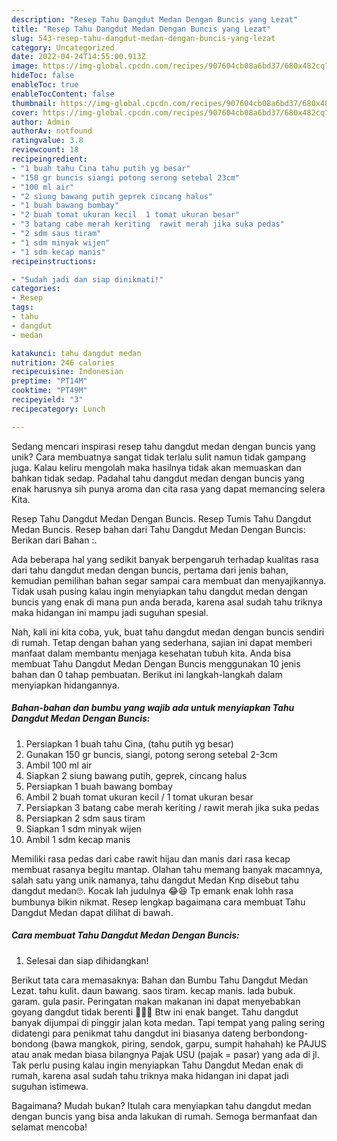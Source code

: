 ```yaml
---
description: "Resep Tahu Dangdut Medan Dengan Buncis yang Lezat"
title: "Resep Tahu Dangdut Medan Dengan Buncis yang Lezat"
slug: 543-resep-tahu-dangdut-medan-dengan-buncis-yang-lezat
category: Uncategorized
date: 2022-04-24T14:55:00.913Z
image: https://img-global.cpcdn.com/recipes/907604cb08a6bd37/680x482cq70/tahu-dangdut-medan-dengan-buncis-foto-resep-utama.jpg
hideToc: false
enableToc: true
enableTocContent: false
thumbnail: https://img-global.cpcdn.com/recipes/907604cb08a6bd37/680x482cq70/tahu-dangdut-medan-dengan-buncis-foto-resep-utama.jpg
cover: https://img-global.cpcdn.com/recipes/907604cb08a6bd37/680x482cq70/tahu-dangdut-medan-dengan-buncis-foto-resep-utama.jpg
author: Admin
authorAv: notfound
ratingvalue: 3.8
reviewcount: 18
recipeingredient:
- "1 buah tahu Cina tahu putih yg besar"
- "150 gr buncis siangi potong serong setebal 23cm"
- "100 ml air"
- "2 siung bawang putih geprek cincang halus"
- "1 buah bawang bombay"
- "2 buah tomat ukuran kecil  1 tomat ukuran besar"
- "3 batang cabe merah keriting  rawit merah jika suka pedas"
- "2 sdm saus tiram"
- "1 sdm minyak wijen"
- "1 sdm kecap manis"
recipeinstructions:

- "Sudah jadi dan siap dinikmati!"
categories:
- Resep
tags:
- tahu
- dangdut
- medan

katakunci: tahu dangdut medan 
nutrition: 246 calories
recipecuisine: Indonesian
preptime: "PT14M"
cooktime: "PT49M"
recipeyield: "3"
recipecategory: Lunch

---
```





Sedang mencari inspirasi resep tahu dangdut medan dengan buncis yang unik? Cara membuatnya sangat tidak terlalu sulit namun tidak gampang juga. Kalau keliru mengolah maka hasilnya tidak akan memuaskan dan bahkan tidak sedap. Padahal tahu dangdut medan dengan buncis yang enak harusnya sih punya aroma dan cita rasa yang dapat memancing selera Kita.





Resep Tahu Dangdut Medan Dengan Buncis. Resep Tumis Tahu Dangdut Medan Buncis. Resep bahan dari Tahu Dangdut Medan Dengan Buncis: Berikan dari Bahan :.

Ada beberapa hal yang sedikit banyak berpengaruh terhadap kualitas rasa dari tahu dangdut medan dengan buncis, pertama dari jenis bahan, kemudian pemilihan bahan segar sampai cara membuat dan menyajikannya. Tidak usah pusing kalau ingin menyiapkan tahu dangdut medan dengan buncis yang enak di mana pun anda berada, karena asal sudah tahu triknya maka hidangan ini mampu jadi suguhan spesial.






Nah, kali ini kita coba, yuk, buat tahu dangdut medan dengan buncis sendiri di rumah. Tetap dengan bahan yang sederhana, sajian ini dapat memberi manfaat dalam membantu menjaga kesehatan tubuh kita. Anda bisa membuat Tahu Dangdut Medan Dengan Buncis menggunakan 10 jenis bahan dan 0 tahap pembuatan. Berikut ini langkah-langkah dalam menyiapkan hidangannya.

<!--inarticleads1-->

##### Bahan-bahan dan bumbu yang wajib ada untuk menyiapkan Tahu Dangdut Medan Dengan Buncis:

1. Persiapkan 1 buah tahu Cina, (tahu putih yg besar)
1. Gunakan 150 gr buncis, siangi, potong serong setebal 2-3cm
1. Ambil 100 ml air
1. Siapkan 2 siung bawang putih, geprek, cincang halus
1. Persiapkan 1 buah bawang bombay
1. Ambil 2 buah tomat ukuran kecil / 1 tomat ukuran besar
1. Persiapkan 3 batang cabe merah keriting / rawit merah jika suka pedas
1. Persiapkan 2 sdm saus tiram
1. Siapkan 1 sdm minyak wijen
1. Ambil 1 sdm kecap manis


Memiliki rasa pedas dari cabe rawit hijau dan manis dari rasa kecap membuat rasanya begitu mantap. Olahan tahu memang banyak macamnya, salah satu yang unik namanya, tahu dangdut Medan Knp disebut tahu dangdut medan🙄. Kocak lah judulnya 😂😆 Tp emank enak lohh rasa bumbunya bikin nikmat. Resep lengkap bagaimana cara membuat Tahu Dangdut Medan dapat dilihat di bawah. 

<!--inarticleads2-->

##### Cara membuat Tahu Dangdut Medan Dengan Buncis:


1. Selesai dan siap dihidangkan!

Berikut tata cara memasaknya: Bahan dan Bumbu Tahu Dangdut Medan Lezat. tahu kulit. daun bawang. saos tiram. kecap manis. lada bubuk. garam. gula pasir. Peringatan makan makanan ini dapat menyebabkan goyang dangdut tidak berenti 🤣🤣🤣 Btw ini enak banget. Tahu dangdut banyak dijumpai di pinggir jalan kota medan. Tapi tempat yang paling sering didatengi para penikmat tahu dangdut ini biasanya dateng berbondong-bondong (bawa mangkok, piring, sendok, garpu, sumpit hahahah) ke PAJUS atau anak medan biasa bilangnya Pajak USU (pajak = pasar) yang ada di jl. Tak perlu pusing kalau ingin menyiapkan Tahu Dangdut Medan enak di rumah, karena asal sudah tahu triknya maka hidangan ini dapat jadi suguhan istimewa. 

Bagaimana? Mudah bukan? Itulah cara menyiapkan tahu dangdut medan dengan buncis yang bisa anda lakukan di rumah. Semoga bermanfaat dan selamat mencoba!
